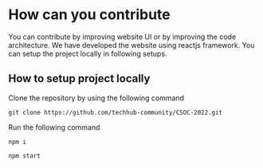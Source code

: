 # How can you contribute

You can contribute by improving website UI or by improving the code architecture. We have developed the website using reactjs framework. You can setup the project locally in following setups.

## How to setup project locally

Clone the repository by using the following command

```git clone https://github.com/techhub-community/CSOC-2022.git```

Run the following command 

```npm i```

```npm start```
